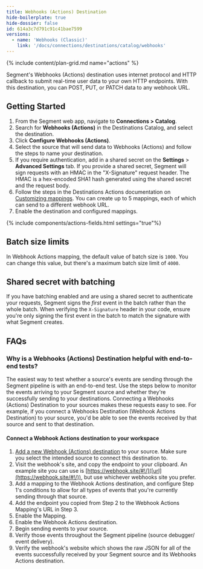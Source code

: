 ```yaml
---
title: Webhooks (Actions) Destination
hide-boilerplate: true
hide-dossier: false
id: 614a3c7d791c91c41bae7599
versions:
  - name: 'Webhooks (Classic)'
    link: '/docs/connections/destinations/catalog/webhooks'
---
```


{% include content/plan-grid.md name="actions" %}

Segment's Webhooks (Actions) destination uses internet protocol and HTTP callback to submit real-time user data to your own HTTP endpoints. With this destination, you can POST, PUT, or PATCH data to any webhook URL.

## Getting Started

1. From the Segment web app, navigate to **Connections > Catalog**.
2. Search for **Webhooks (Actions)** in the Destinations Catalog, and select the destination.
3. Click **Configure Webhooks (Actions)**.
4. Select the source that will send data to Webhooks (Actions) and follow the steps to name your destination.
5. If you require authentication, add in a shared secret on the **Settings** > **Advanced Settings** tab. If you provide a shared secret, Segment will sign requests with an HMAC in the "X-Signature" request header. The HMAC is a hex-encoded SHA1 hash generated using the shared secret and the request body.
6. Follow the steps in the Destinations Actions documentation on [Customizing mappings](/docs/connections/destinations/actions/#customize-mappings). You can create up to 5 mappings, each of which can send to a different webhook URL.
7. Enable the destination and configured mappings.

{% include components/actions-fields.html settings="true"%}

## Batch size limits

In Webhook Actions mapping, the default value of batch size is `1000`. You can change this value, but there's a maximum batch size limit of `4000`. 

## Shared secret with batching

If you have batching enabled and are using a shared secret to authenticate your requests, Segment signs the _first_ event in the batch rather than the whole batch. When verifying the `X-Signature` header in your code, ensure you're only signing the first event in the batch to match the signature with what Segment creates. 

## FAQs

### Why is a Webhooks (Actions) Destination helpful with end-to-end tests?
The easiest way to test whether a source's events are sending through the Segment pipeline is with an end-to-end test. Use the steps below to monitor the events arriving to your Segment source and whether they're successfully sending to your destinations. Connecting a Webhooks (Actions) Destination to your sources makes these requests easy to see. For example, if you connect a Webhooks Destination (Webhook Actions Destination) to your source, you'd be able to see the events received by that source and sent to that destination.

#### Connect a Webhook Actions destination to your workspace
1. [Add a new Webhook (Actions) destination](https://app.segment.com/goto-my-workspace/destinations/catalog/actions-webhook) to your source. Make sure you select the intended source to connect this destination to.
2. Visit the webhook's site, and copy the endpoint to your clipboard. An example site you can use is [https://webhook.site/#!/]([url](https://webhook.site/#!/)), but use whichever webhooks site you prefer.
3. Add a mapping to the Webhook Actions destination, and configure Step 1's conditions to allow for all types of events that you're currently sending through that source.
4. Add the endpoint you copied from Step 2 to the Webhook Actions Mapping's URL in Step 3.
5. Enable the Mapping.
6. Enable the Webhook Actions destination.
7. Begin sending events to your source.
8. Verify those events throughout the Segment pipeline (source debugger/ event delivery).
9. Verify the webhook's website which shows the raw JSON for all of the events successfully received by your Segment source and its Webhooks Actions destination.
